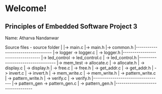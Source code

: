 # Welcome!
## Principles of Embedded Software Project 3
Name: Atharva Nandanwar

Source files - source folder
|
|-> main.c
|-> main.h
|-> common.h
|-----------------------------------
|-> logger 	-> logger.c
|	   	-> logger.h
|-----------------------------------
|-> led_control	-> led_control.c
|		-> led_control.h
|-----------------------------------
|-> mem_test	-> allocate.c
|		-> allocate.h
|		-> display.c
|		-> display.h
|		-> free.c
|		-> free.h
|		-> get_addr.c
|		-> get_addr.h
|		-> invert.c
|		-> invert.h
|		-> mem_write.c
|		-> mem_write.h
|		-> pattern_write.c
|		-> pattern_write.h
|		-> verify.c
|		-> verify.h
|-----------------------------------
|-> pattern_gen -> pattern_gen.c
|		-> pattern_gen.h
|-----------------------------------
